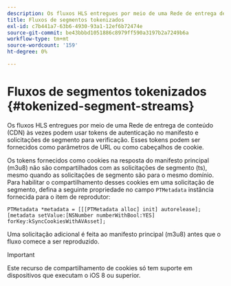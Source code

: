 ```yaml
---
description: Os fluxos HLS entregues por meio de uma Rede de entrega de conteúdo (CDN) às vezes podem usar tokens de autenticação no manifesto e solicitações de segmento para verificação. Esses tokens podem ser fornecidos como parâmetros de URL ou como cabeçalhos de cookie.
title: Fluxos de segmentos tokenizados
exl-id: c7b441a7-63b6-4930-93a1-12ef6b72474e
source-git-commit: be43bbbd1051886c8979ff590a3197b2a7249b6a
workflow-type: tm+mt
source-wordcount: '159'
ht-degree: 0%

---
```


# Fluxos de segmentos tokenizados {#tokenized-segment-streams}

Os fluxos HLS entregues por meio de uma Rede de entrega de conteúdo (CDN) às vezes podem usar tokens de autenticação no manifesto e solicitações de segmento para verificação. Esses tokens podem ser fornecidos como parâmetros de URL ou como cabeçalhos de cookie.

Os tokens fornecidos como cookies na resposta do manifesto principal (m3u8) não são compartilhados com as solicitações de segmento (ts), mesmo quando as solicitações de segmento são para o mesmo domínio. Para habilitar o compartilhamento desses cookies em uma solicitação de segmento, defina a seguinte propriedade no campo `PTMetadata` instância fornecida para o item de reprodutor: 

```
PTMetadata *metadata = [[[PTMetadata alloc] init] autorelease]; 
[metadata setValue:[NSNumber numberWithBool:YES] forKey:kSyncCookiesWithAVAsset]; 
```

Uma solicitação adicional é feita ao manifesto principal (m3u8) antes que o fluxo comece a ser reproduzido.

>[!IMPORTANT]
>
>Este recurso de compartilhamento de cookies só tem suporte em dispositivos que executam o iOS 8 ou superior.
